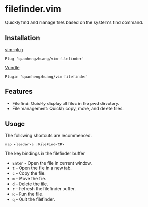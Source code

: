 # filefinder.vim

Quickly find and manage files based on the system's find command.

## Installation

[vim-plug](https://github.com/junegunn/vim-plug)
```vim
Plug 'quanhengzhuang/vim-filefinder'
```

[Vundle](https://github.com/VundleVim/Vundle.vim)
```vim
Plugin 'quanhengzhuang/vim-filefinder'
```

## Features

* File find: Quickly display all files in the pwd directory.
* File management: Quickly copy, move, and delete files.

## Usage

The following shortcuts are recommended.
```vim
map <leader>a :FileFind<CR>
```

The key bindings in the filefinder buffer.
* `Enter` - Open the file in current window.
* `t` - Open the file in a new tab.
* `c` - Copy the file.
* `m` - Move the file.
* `d` - Delete the file.
* `r` - Refresh the filefinder buffer.
* `R` - Run the file.
* `q` - Quit the filefinder.
